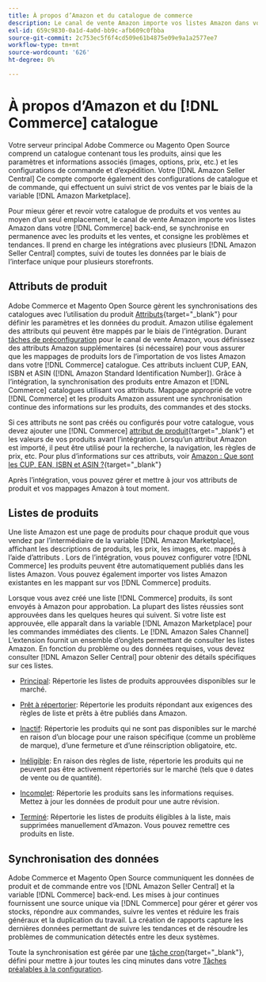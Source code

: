 ```yaml
---
title: À propos d’Amazon et du catalogue de commerce
description: Le canal de vente Amazon importe vos listes Amazon dans votre serveur principal Commerce et se synchronise en permanence avec les produits et les ventes.
exl-id: 659c9830-0a1d-4a0d-bb9c-afb609c0fbba
source-git-commit: 2c753ec5f6f4cd509e61b4875e09e9a1a2577ee7
workflow-type: tm+mt
source-wordcount: '626'
ht-degree: 0%

---
```


# À propos d’Amazon et du [!DNL Commerce] catalogue

Votre serveur principal Adobe Commerce ou Magento Open Source comprend un catalogue contenant tous les produits, ainsi que les paramètres et informations associés (images, options, prix, etc.) et les configurations de commande et d’expédition. Votre [!DNL Amazon Seller Central] Ce compte comporte également des configurations de catalogue et de commande, qui effectuent un suivi strict de vos ventes par le biais de la variable [!DNL Amazon Marketplace].

Pour mieux gérer et revoir votre catalogue de produits et vos ventes au moyen d’un seul emplacement, le canal de vente Amazon importe vos listes Amazon dans votre [!DNL Commerce] back-end, se synchronise en permanence avec les produits et les ventes, et consigne les problèmes et tendances. Il prend en charge les intégrations avec plusieurs [!DNL Amazon Seller Central] comptes, suivi de toutes les données par le biais de l’interface unique pour plusieurs storefronts.

## Attributs de produit

Adobe Commerce et Magento Open Source gèrent les synchronisations des catalogues avec l’utilisation du produit [Attributs](https://docs.magento.com/user-guide/catalog/product-attributes.html){target=&quot;_blank&quot;} pour définir les paramètres et les données du produit. Amazon utilise également des attributs qui peuvent être mappés par le biais de l’intégration. Durant [tâches de préconfiguration](./amazon-pre-setup-tasks.md) pour le canal de vente Amazon, vous définissez des attributs Amazon supplémentaires (si nécessaire) pour vous assurer que les mappages de produits lors de l’importation de vos listes Amazon dans votre [!DNL Commerce] catalogue. Ces attributs incluent CUP, EAN, ISBN et ASIN ([!DNL Amazon Standard Identification Number]). Grâce à l’intégration, la synchronisation des produits entre Amazon et [!DNL Commerce] catalogues utilisant vos attributs. Mappage approprié de votre [!DNL Commerce] et les produits Amazon assurent une synchronisation continue des informations sur les produits, des commandes et des stocks.

Si ces attributs ne sont pas créés ou configurés pour votre catalogue, vous devez ajouter une [!DNL Commerce] [attribut de produit](https://docs.magento.com/user-guide/catalog/product-attributes.html){target=&quot;_blank&quot;} et les valeurs de vos produits avant l’intégration. Lorsqu’un attribut Amazon est importé, il peut être utilisé pour la recherche, la navigation, les règles de prix, etc. Pour plus d’informations sur ces attributs, voir [Amazon : Que sont les CUP, EAN, ISBN et ASIN ?](https://www.amazon.com/gp/seller/asin-upc-isbn-info.html){target=&quot;_blank&quot;}

Après l’intégration, vous pouvez gérer et mettre à jour vos attributs de produit et vos mappages Amazon à tout moment.

## Listes de produits

Une liste Amazon est une page de produits pour chaque produit que vous vendez par l’intermédiaire de la variable [!DNL Amazon Marketplace], affichant les descriptions de produits, les prix, les images, etc. mappés à l’aide d’attributs . Lors de l’intégration, vous pouvez configurer votre [!DNL Commerce] les produits peuvent être automatiquement publiés dans les listes Amazon. Vous pouvez également importer vos listes Amazon existantes en les mappant sur vos [!DNL Commerce] produits.

Lorsque vous avez créé une liste [!DNL Commerce] produits, ils sont envoyés à Amazon pour approbation. La plupart des listes réussies sont approuvées dans les quelques heures qui suivent. Si votre liste est approuvée, elle apparaît dans la variable [!DNL Amazon Marketplace] pour les commandes immédiates des clients. Le [!DNL Amazon Sales Channel] L’extension fournit un ensemble d’onglets permettant de consulter les listes Amazon. En fonction du problème ou des données requises, vous devez consulter [!DNL Amazon Seller Central] pour obtenir des détails spécifiques sur ces listes.

- [Principal](./active-listings.md): Répertorie les listes de produits approuvées disponibles sur le marché.

- [Prêt à répertorier](./ready-to-list.md): Répertorie les produits répondant aux exigences des règles de liste et prêts à être publiés dans Amazon.

- [Inactif](./inactive-listings.md): Répertorie les produits qui ne sont pas disponibles sur le marché en raison d’un blocage pour une raison spécifique (comme un problème de marque), d’une fermeture et d’une réinscription obligatoire, etc.

- [Inéligible](./ineligible-listings.md): En raison des règles de liste, répertorie les produits qui ne peuvent pas être activement répertoriés sur le marché (tels que `0` dates de vente ou de quantité).

- [Incomplet](./incomplete-listings.md): Répertorie les produits sans les informations requises. Mettez à jour les données de produit pour une autre révision.

- [Terminé](./ended-listings.md): Répertorie les listes de produits éligibles à la liste, mais supprimées manuellement d’Amazon. Vous pouvez remettre ces produits en liste.

## Synchronisation des données

Adobe Commerce et Magento Open Source communiquent les données de produit et de commande entre vos [!DNL Amazon Seller Central] et la variable [!DNL Commerce] back-end. Les mises à jour continues fournissent une source unique via [!DNL Commerce] pour gérer et gérer vos stocks, répondre aux commandes, suivre les ventes et réduire les frais généraux et la duplication du travail. La création de rapports capture les dernières données permettant de suivre les tendances et de résoudre les problèmes de communication détectés entre les deux systèmes.

Toute la synchronisation est gérée par une [tâche cron](https://docs.magento.com/user-guide/system/cron.html){target=&quot;_blank&quot;}, défini pour mettre à jour toutes les cinq minutes dans votre [Tâches préalables à la configuration](./amazon-pre-setup-tasks.md).
